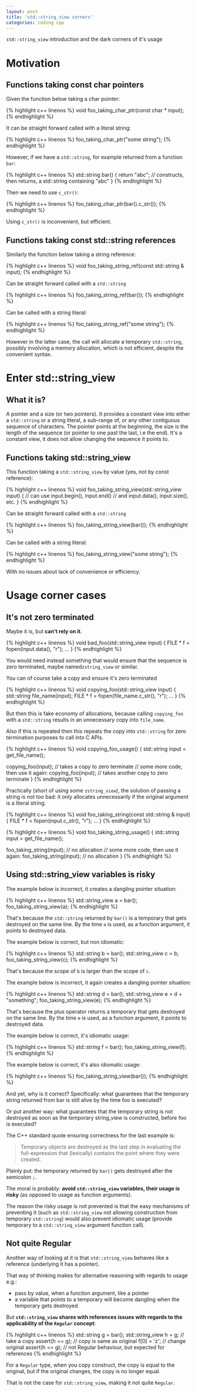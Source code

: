 ```yaml
---
layout: post
title: 'std::string_view corners'
categories: coding cpp
---
```


`std::string_view` introduction and the dark corners of it's usage


# Motivation

## Functions taking const char pointers

Given the function below taking a char pointer:

{% highlight c++ linenos %}
void foo_taking_char_ptr(const char * input);
{% endhighlight %}

It can be straight forward called with a literal string:

{% highlight c++ linenos %}
foo_taking_char_ptr("some string");
{% endhighlight %}

However, if we have a `std::string`, for example returned from a function
`bar`:

{% highlight c++ linenos %}
std::string bar() {
  return "abc"; // constructs, then returns, a std::string containing "abc"
}
{% endhighlight %}

Then we need to use `c_str()`:

{% highlight c++ linenos %}
foo_taking_char_ptr(bar().c_str());
{% endhighlight %}

Using `c_str()` is inconvenient, but efficient.


## Functions taking const std::string references

Similarly the function below taking a string reference:

{% highlight c++ linenos %}
void foo_taking_string_ref(const std::string & input);
{% endhighlight %}

Can be straight forward called with a `std::string`

{% highlight c++ linenos %}
foo_taking_string_ref(bar());
{% endhighlight %}

Can be called with a string literal:

{% highlight c++ linenos %}
foo_taking_string_ref("some string");
{% endhighlight %}

However in the latter case, the call will allocate a temporary `std::string`,
possibly involving a memory allocation, which is not efficient, despite the
convenient syntax.

# Enter std::string_view

## What it is?

A pointer and a size (or two pointers). It provides a constant view into either
a `std::string` or a string literal, a sub-range of, or any other contiguous
sequence of characters. The pointer points at the beginning, the size is the
length of the sequence (or pointer to one past the last, i.e the end). It's a
constant view, it does not allow changing the sequence it points to.


## Functions taking std::string_view

This function taking a `std::string_view` by value (yes, not by const
reference):

{% highlight c++ linenos %}
void foo_taking_string_view(std::string_view input) {
  // can use input.begin(), input.end()
  // and input.data(), input.size(), etc.
}
{% endhighlight %}

Can be straight forward called with a `std::string`

{% highlight c++ linenos %}
foo_taking_string_view(bar());
{% endhighlight %}

Can be called with a string literal:

{% highlight c++ linenos %}
foo_taking_string_view("some string");
{% endhighlight %}

With no issues about lack of convenience or efficiency.


# Usage corner cases

## It's not zero terminated

Maybe it is, but **can't rely on it**.

{% highlight c++ linenos %}
void bad_foo(std::string_view input) {
  FILE * f = fopen(input.data(), "r");
  ...
}
{% endhighlight %}

You would need instead something that would ensure that the sequence is zero
terminated, maybe named`zstring_view` or similar.

You can of course take a copy and ensure it's zero terminated

{% highlight c++ linenos %} 
void copying_foo(std::string_view input) {
  std::string file_name(input);
  FILE * f = fopen(file_name.c_str(), "r");
  ...
}
{% endhighlight %}

But then this is fake economy of allocations, because calling `copying_foo`
with a `std::string` results in an unnecessary copy into `file_name`.

Also if this is repeated then this repeats the copy into `std::string` for zero
termination purposes to call into C APIs.

{% highlight c++ linenos %}
void copying_foo_usage() {
  std::string input = get_file_name();

  copying_foo(input); // takes a copy to zero terminate
  // some more code, then use it again:
  copying_foo(input); // takes another copy to zero terminate
}
{% endhighlight %}

Practically (short of using some `zstring_view`), the solution of passing a
string is not too bad: it only allocates unnecessarily if the original argument
is a literal string.

{% highlight c++ linenos %} 
void foo_taking_string(const std::string & input) {
  FILE * f = fopen(input.c_str(), "r");
  ...
}
{% endhighlight %}

{% highlight c++ linenos %}
void foo_taking_string_usage() {
  std::string input = get_file_name();

  foo_taking_string(input); // no allocation
  // some more code, then use it again:
  foo_taking_string(input); // no allocation
}
{% endhighlight %}

## Using std::string_view variables is risky

The example below is incorrect, it creates a dangling pointer situation:

{% highlight c++ linenos %}
std::string_view a = bar();
foo_taking_string_view(a);
{% endhighlight %}

That's because the `std::string` returned by `bar()` is a temporary that gets
destroyed on the same line. By the time `a` is used, as a function argument, it
points to destroyed data.

The example below is correct, but non idiomatic:

{% highlight c++ linenos %}
std::string b = bar();
std::string_view c = b;
foo_taking_string_view(c);
{% endhighlight %}

That's because the scope of `b` is larger than the scope of `c`.

The example below is incorrect, it again creates a dangling pointer situation:

{% highlight c++ linenos %}
std::string d = bar();
std::string_view e = d + "something";
foo_taking_string_view(e);
{% endhighlight %}

That's because the plus operator returns a temporary that gets destroyed on the
same line. By the time `e` is used, as a function argument, it points to
destroyed data.

The example below is correct, it's idiomatic usage:

{% highlight c++ linenos %}
std::string f = bar();
foo_taking_string_view(f);
{% endhighlight %}

The example below is correct, it's also idiomatic usage:

{% highlight c++ linenos %}
foo_taking_string_view(bar());
{% endhighlight %}

And yet, why is it correct? Specifically: what guarantees that the temporary string returned
from bar is still alive by the time foo is executed?

Or put another way: what guarantees that the temporary string is not destroyed
as soon as the temporary string_view is constructed, before foo is executed?

The C++ standard quote ensuring correctness for the last example is:

> Temporary objects are destroyed as the last step in evaluating the
> full-expression that (lexically) contains the point where they were created.

Plainly put: the temporary returned by `bar()` gets destroyed after the
semicolon `;`.

The moral is probably: **avoid `std::string_view` variables, their usage is
risky** (as opposed to usage as function arguments).

The reason the risky usage is not prevented is that the easy mechanisms of
preventing it (such as `std::string_view` not allowing construction from
temporary `std::string`) would also prevent idiomatic usage (provide temporary
to a `std::string_view` argument function call).


## Not quite Regular

Another way of looking at it is that `std::string_view` behaves like a
reference (underlying it has a pointer).

That way of thinking makes for alternative reasoning with regards to usage
e.g.:
- pass by value, when a function argument, like a pointer
- a variable that points to a temporary will become dangling when the temporary
  gets destroyed

But **`std::string_view` shares with references issues with regards to the
applicability of the `Regular` concept**:

{% highlight c++ linenos %}
std::string g = bar();
std::string_view h = g; // take a copy
assert(h == g); // copy is same as original
f[0] = 'z'; // change original
assert(h == g); // not Regular behaviour, but expected for references
{% endhighlight %}

For a `Regular` type, when you copy construct, the copy is equal to the
original, but if the original changes, the copy is no longer equal.

That is not the case for `std::string_view`, making it not quite `Regular`.


